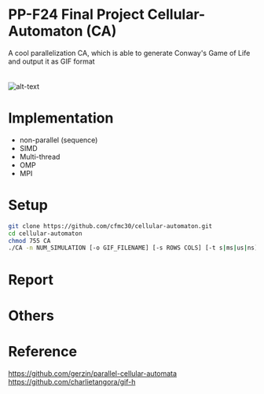 # PP-F24 Final Project Cellular-Automaton (CA)
A cool parallelization CA, which is able to generate Conway's Game of Life and output it as GIF format <br> <br> <br>
![alt-text](https://github.com/cfmc30/cellular-automaton/blob/dev/result_gif/simulate300.gif)
# Implementation
* non-parallel (sequence)
* SIMD
* Multi-thread
* OMP
* MPI
# Setup
```bash
git clone https://github.com/cfmc30/cellular-automaton.git
cd cellular-automaton
chmod 755 CA
./CA -n NUM_SIMULATION [-o GIF_FILENAME] [-s ROWS COLS] [-t s|ms|us|ns] [-f csv|json FILENAME] 
```
# Report
# Others
# Reference
<https://github.com/gerzin/parallel-cellular-automata> <br>
<https://github.com/charlietangora/gif-h>
